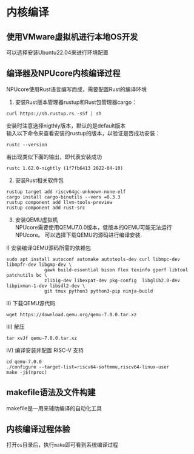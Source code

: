 # 内核编译
## 使用VMware虚拟机进行本地OS开发  
可以选择安装Ubuntu22.04来进行环境配置

## 编译器及NPUcore内核编译过程  
NPUcore使用Rust语言编写而成，需要配置Rust的编译环境
1. 安装Rust版本管理器rustup和Rust包管理器cargo：
```shell
curl https://sh.rustup.rs -sSf | sh 
```
安装时注意选择nigthly版本，默认的是default版本   
输入以下命令来查看安装的rustup的版本，以验证是否成功安装：
```shell
rustc --version
```
若出现类似下面的输出，即代表安装成功
```shell
rustc 1.62.0-nightly (1f7fb6413 2022-04-10)
```
2. 安装Rust相关软件包
```shell
rustup target add riscv64gc-unknown-none-elf
cargo install cargo-binutils --vers =0.3.3
rustup component add llvm-tools-preview
rustup component add rust-src
```

3. 安装QEMU虚拟机  
NPUcore需要使用QEMU7.0.0版本，低版本的QEMU可能无法运行NPUcore。
可以选择下载QEMU的源码进行编译安装.

I) 安装编译QEMU源码所需的依赖包
```shell
sudo apt install autoconf automake autotools-dev curl libmpc-dev libmpfr-dev libgmp-dev \
              gawk build-essential bison flex texinfo gperf libtool patchutils bc \
              zlib1g-dev libexpat-dev pkg-config  libglib2.0-dev libpixman-1-dev libsdl2-dev \
              git tmux python3 python3-pip ninja-build
```

II) 下载QEMU源代码
```shell
wget https://download.qemu.org/qemu-7.0.0.tar.xz
```

III) 解压
```shell
tar xvJf qemu-7.0.0.tar.xz
```

IV) 编译安装并配置 RISC-V 支持
```shell
cd qemu-7.0.0
./configure --target-list=riscv64-softmmu,riscv64-linux-user
make -j$(nproc)
```

## makefile语法及文件构建
makefile是一用来辅助编译的自动化工具

## 内核编译过程体验
打开`os`目录后，执行`make`即可看到系统编译过程

